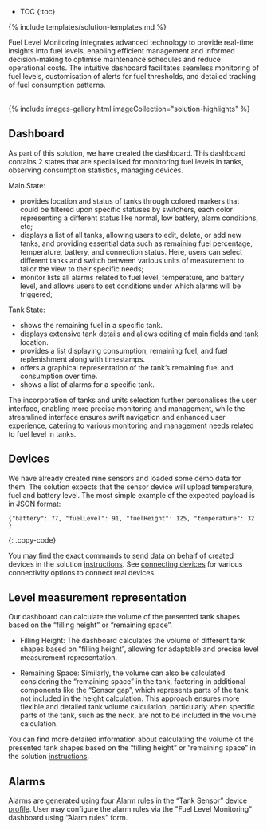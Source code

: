 * TOC
{:toc}

{% include templates/solution-templates.md %}

Fuel Level Monitoring integrates advanced technology to provide real-time insights into fuel levels, enabling efficient management and informed decision-making to optimise maintenance schedules and reduce operational costs. 
The intuitive dashboard facilitates seamless monitoring of fuel levels, customisation of alerts for fuel thresholds, and detailed tracking of fuel consumption patterns.

<br>
{% include images-gallery.html imageCollection="solution-highlights" %}

## Dashboard

As part of this solution, we have created the dashboard. This dashboard contains 2 states that are specialised for monitoring fuel levels in tanks, observing consumption statistics, managing devices.

Main State:
 - provides location and status of tanks through colored markers that could be filtered upon specific statuses by switchers, each color representing a different status like normal, low battery, alarm conditions, etc;
 - displays a list of all tanks, allowing users to edit, delete, or add new tanks, and providing essential data such as remaining fuel percentage, temperature, battery, and connection status. Here, users can select different tanks and switch between various units of measurement to tailor the view to their specific needs;
 - monitor lists all alarms related to fuel level, temperature, and battery level, and allows users to set conditions under which alarms will be triggered;

Tank State:
 - shows the remaining fuel in a specific tank.
 - displays extensive tank details and allows editing of main fields and tank location.
 - provides a list displaying consumption, remaining fuel, and fuel replenishment along with timestamps.
 - offers a graphical representation of the tank’s remaining fuel and consumption over time.
 - shows a list of alarms for a specific tank.

The incorporation of tanks and units selection further personalises the user interface, enabling more precise monitoring and management, while the streamlined interface ensures swift navigation and enhanced user experience, catering to various monitoring and management needs related to fuel level in tanks.

## Devices

We have already created nine sensors and loaded some demo data for them. The solution expects that the sensor device will upload temperature, fuel and battery level. The most simple example of the expected payload is in JSON format:

```text
{"battery": 77, "fuelLevel": 91, "fuelHeight": 125, "temperature": 32 }
```
{: .copy-code}

You may find the exact commands to send data on behalf of created devices in the solution [instructions](/docs/{{docsPrefix}}solution-templates/overview/#install-solution-template).
See [connecting devices](/docs/{{docsPrefix}}getting-started-guides/connectivity/) for various connectivity options to connect real devices.

## Level measurement representation

Our dashboard can calculate the volume of the presented tank shapes based on the “filling height” or “remaining space”.

 - Filling Height:
The dashboard calculates the volume of different tank shapes based on “filling height”, allowing for adaptable and precise level measurement representation.

 - Remaining Space:
Similarly, the volume can also be calculated considering the “remaining space” in the tank, factoring in additional components like the “Sensor gap”, which represents parts of the tank not included in the height calculation. This approach ensures more flexible and detailed tank volume calculation, particularly when specific parts of the tank, such as the neck, are not to be included in the volume calculation.

You can find more detailed information about calculating the volume of the presented tank shapes based on the “filling height” or “remaining space” in the solution [instructions](/docs/{{docsPrefix}}solution-templates/overview/#install-solution-template).

## Alarms

Alarms are generated using four [Alarm rules](/docs/{{docsPrefix}}user-guide/device-profiles/#alarm-rules) in the “Tank Sensor” [device profile](/docs/{{docsPrefix}}user-guide/device-profiles/). User may configure the alarm rules via the "Fuel Level Monitoring" dashboard using “Alarm rules” form.